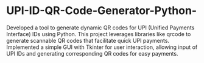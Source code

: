 # UPI-ID-QR-Code-Generator-Python-
Developed a tool to generate dynamic QR codes for UPI (Unified Payments Interface) IDs using Python. This project leverages libraries like qrcode to generate scannable QR codes that facilitate quick UPI payments. Implemented a simple GUI with Tkinter for user interaction, allowing input of UPI IDs and generating corresponding QR codes for easy payments.
